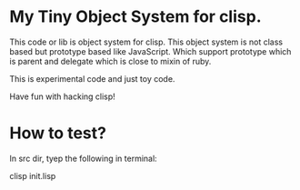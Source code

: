 # My Tiny Object System for clisp.

This code or lib is object system for clisp. This object system is not class based but prototype based like JavaScript. Which support prototype which is parent and delegate which is close to mixin of ruby.

This is experimental code and just toy code.

Have fun with hacking clisp!

# How to test?
In src dir, tyep the following in terminal:

clisp init.lisp 